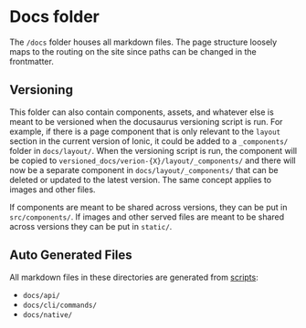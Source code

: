 # Docs folder

The `/docs` folder houses all markdown files. The page structure loosely maps to the routing on the site since paths can be changed in the frontmatter.

## Versioning

This folder can also contain components, assets, and whatever else is meant to be versioned when the docusaurus versioning script is run. For example, if there is a page component that is only relevant to the `layout` section in the current version of Ionic, it could be added to a `_components/` folder in `docs/layout/`. When the versioning script is run, the component will be copied to `versioned_docs/verion-{X}/layout/_components/` and there will now be a separate component in `docs/layout/_components/` that can be deleted or updated to the latest version. The same concept applies to images and other files.

If components are meant to be shared across versions, they can be put in `src/components/`. If images and other served files are meant to be shared across versions they can be put in `static/`.

## Auto Generated Files

All markdown files in these directories are generated from [scripts](/scripts):

- `docs/api/`
- `docs/cli/commands/`
- `docs/native/`
